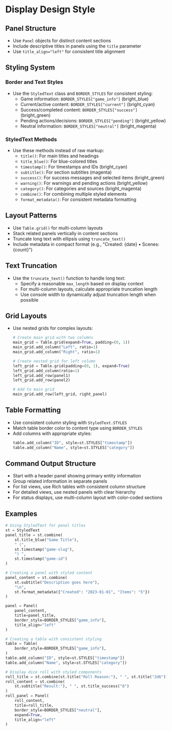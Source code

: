 # Display Design Style

## Panel Structure
- Use `Panel` objects for distinct content sections
- Include descriptive titles in panels using the `title` parameter
- Use `title_align="left"` for consistent title alignment

## Styling System

### Border and Text Styles
- Use the `StyledText` class and `BORDER_STYLES` for consistent styling:
  - Game information: `BORDER_STYLES["game_info"]` (bright_blue)
  - Current/active content: `BORDER_STYLES["current"]` (bright_cyan)
  - Success/completed content: `BORDER_STYLES["success"]` (bright_green)
  - Pending actions/decisions: `BORDER_STYLES["pending"]` (bright_yellow)
  - Neutral information: `BORDER_STYLES["neutral"]` (bright_magenta)

### StyledText Methods
- Use these methods instead of raw markup:
  - `title()`: For main titles and headings
  - `title_blue()`: For blue-colored titles
  - `timestamp()`: For timestamps and IDs (bright_cyan)
  - `subtitle()`: For section subtitles (magenta)
  - `success()`: For success messages and selected items (bright_green)
  - `warning()`: For warnings and pending actions (bright_yellow)
  - `category()`: For categories and sources (bright_magenta)
  - `combine()`: For combining multiple styled elements
  - `format_metadata()`: For consistent metadata formatting

## Layout Patterns
- Use `Table.grid()` for multi-column layouts
- Stack related panels vertically in content sections
- Truncate long text with ellipsis using `truncate_text()`
- Include metadata in compact format (e.g., "Created: {date} • Scenes: {count}")

## Text Truncation
- Use the `truncate_text()` function to handle long text:
  - Specify a reasonable `max_length` based on display context
  - For multi-column layouts, calculate appropriate truncation length
  - Use console width to dynamically adjust truncation length when possible

## Grid Layouts
- Use nested grids for complex layouts:
  ```python
  # Create main grid with two columns
  main_grid = Table.grid(expand=True, padding=(0, 1))
  main_grid.add_column("Left", ratio=1)
  main_grid.add_column("Right", ratio=1)
  
  # Create nested grid for left column
  left_grid = Table.grid(padding=(0, 1), expand=True)
  left_grid.add_column(ratio=1)
  left_grid.add_row(panel1)
  left_grid.add_row(panel2)
  
  # Add to main grid
  main_grid.add_row(left_grid, right_panel)
  ```

## Table Formatting
- Use consistent column styling with `StyledText.STYLES`
- Match table border color to content type using `BORDER_STYLES`
- Add columns with appropriate styles:
  ```python
  table.add_column("ID", style=st.STYLES["timestamp"])
  table.add_column("Name", style=st.STYLES["category"])
  ```

## Command Output Structure
- Start with a header panel showing primary entity information
- Group related information in separate panels
- For list views, use Rich tables with consistent column structure
- For detailed views, use nested panels with clear hierarchy
- For status displays, use multi-column layout with color-coded sections

## Examples
```python
# Using StyledText for panel titles
st = StyledText
panel_title = st.combine(
    st.title_blue("Game Title"),
    " (",
    st.timestamp("game-slug"),
    ") ",
    st.timestamp("game-id")
)

# Creating a panel with styled content
panel_content = st.combine(
    st.subtitle("Description goes here"),
    "\n",
    st.format_metadata({"Created": "2023-01-01", "Items": "5"})
)

panel = Panel(
    panel_content,
    title=panel_title,
    border_style=BORDER_STYLES["game_info"],
    title_align="left"
)

# Creating a table with consistent styling
table = Table(
    border_style=BORDER_STYLES["game_info"],
)
table.add_column("ID", style=st.STYLES["timestamp"])
table.add_column("Name", style=st.STYLES["category"])

# Display dice roll with styled components
roll_title = st.combine(st.title("Roll Reason:"), " ", st.title("2d6"))
roll_content = st.combine(
    st.subtitle("Result:"), " ", st.title_success("8")
)
roll_panel = Panel(
    roll_content,
    title=roll_title,
    border_style=BORDER_STYLES["neutral"],
    expand=True,
    title_align="left"
)
```
